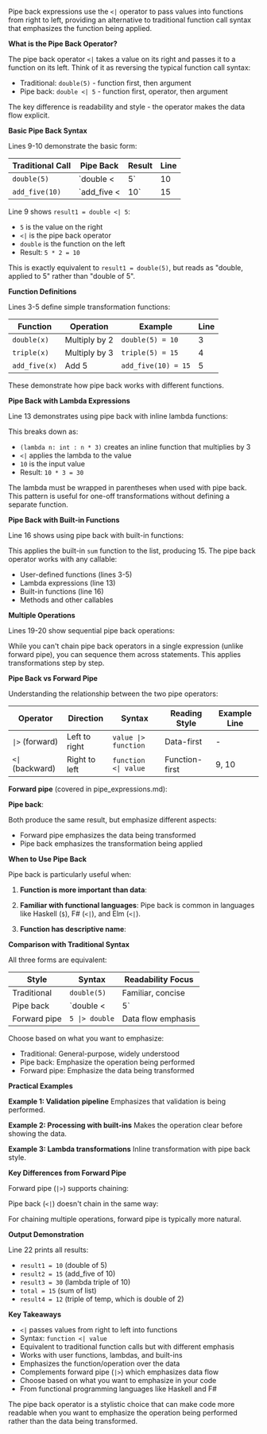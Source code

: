 Pipe back expressions use the `<|` operator to pass values into functions from right to left, providing an alternative to traditional function call syntax that emphasizes the function being applied.

**What is the Pipe Back Operator?**

The pipe back operator `<|` takes a value on its right and passes it to a function on its left. Think of it as reversing the typical function call syntax:

- Traditional: `double(5)` - function first, then argument
- Pipe back: `double <| 5` - function first, operator, then argument

The key difference is readability and style - the operator makes the data flow explicit.

**Basic Pipe Back Syntax**

Lines 9-10 demonstrate the basic form:

| Traditional Call | Pipe Back | Result | Line |
|------------------|-----------|--------|------|
| `double(5)` | `double <| 5` | 10 | 9 |
| `add_five(10)` | `add_five <| 10` | 15 | 10 |

Line 9 shows `result1 = double <| 5`:
- `5` is the value on the right
- `<|` is the pipe back operator
- `double` is the function on the left
- Result: `5 * 2 = 10`

This is exactly equivalent to `result1 = double(5)`, but reads as "double, applied to 5" rather than "double of 5".

**Function Definitions**

Lines 3-5 define simple transformation functions:

| Function | Operation | Example | Line |
|----------|-----------|---------|------|
| `double(x)` | Multiply by 2 | `double(5) = 10` | 3 |
| `triple(x)` | Multiply by 3 | `triple(5) = 15` | 4 |
| `add_five(x)` | Add 5 | `add_five(10) = 15` | 5 |

These demonstrate how pipe back works with different functions.

**Pipe Back with Lambda Expressions**

Line 13 demonstrates using pipe back with inline lambda functions:


This breaks down as:
- `(lambda n: int : n * 3)` creates an inline function that multiplies by 3
- `<|` applies the lambda to the value
- `10` is the input value
- Result: `10 * 3 = 30`

The lambda must be wrapped in parentheses when used with pipe back. This pattern is useful for one-off transformations without defining a separate function.

**Pipe Back with Built-in Functions**

Line 16 shows using pipe back with built-in functions:


This applies the built-in `sum` function to the list, producing 15. The pipe back operator works with any callable:
- User-defined functions (lines 3-5)
- Lambda expressions (line 13)
- Built-in functions (line 16)
- Methods and other callables

**Multiple Operations**

Lines 19-20 show sequential pipe back operations:


While you can't chain pipe back operators in a single expression (unlike forward pipe), you can sequence them across statements. This applies transformations step by step.

**Pipe Back vs Forward Pipe**

Understanding the relationship between the two pipe operators:

| Operator | Direction | Syntax | Reading Style | Example Line |
|----------|-----------|--------|---------------|--------------|
| `\|>` (forward) | Left to right | `value \|> function` | Data-first | - |
| `<\|` (backward) | Right to left | `function <\| value` | Function-first | 9, 10 |

**Forward pipe** (covered in pipe_expressions.md):

**Pipe back**:

Both produce the same result, but emphasize different aspects:
- Forward pipe emphasizes the data being transformed
- Pipe back emphasizes the transformation being applied

**When to Use Pipe Back**

Pipe back is particularly useful when:

1. **Function is more important than data**:

2. **Familiar with functional languages**:
Pipe back is common in languages like Haskell (`$`), F# (`<|`), and Elm (`<|`).

3. **Function has descriptive name**:

**Comparison with Traditional Syntax**

All three forms are equivalent:

| Style | Syntax | Readability Focus |
|-------|--------|-------------------|
| Traditional | `double(5)` | Familiar, concise |
| Pipe back | `double <| 5` | Function emphasis |
| Forward pipe | `5 \|> double` | Data flow emphasis |

Choose based on what you want to emphasize:
- Traditional: General-purpose, widely understood
- Pipe back: Emphasize the operation being performed
- Forward pipe: Emphasize the data being transformed

**Practical Examples**

**Example 1: Validation pipeline**
Emphasizes that validation is being performed.

**Example 2: Processing with built-ins**
Makes the operation clear before showing the data.

**Example 3: Lambda transformations**
Inline transformation with pipe back style.

**Key Differences from Forward Pipe**

Forward pipe (`|>`) supports chaining:

Pipe back (`<|`) doesn't chain in the same way:

For chaining multiple operations, forward pipe is typically more natural.

**Output Demonstration**

Line 22 prints all results:
- `result1 = 10` (double of 5)
- `result2 = 15` (add_five of 10)
- `result3 = 30` (lambda triple of 10)
- `total = 15` (sum of list)
- `result4 = 12` (triple of temp, which is double of 2)

**Key Takeaways**

- `<|` passes values from right to left into functions
- Syntax: `function <| value`
- Equivalent to traditional function calls but with different emphasis
- Works with user functions, lambdas, and built-ins
- Emphasizes the function/operation over the data
- Complements forward pipe (`|>`) which emphasizes data flow
- Choose based on what you want to emphasize in your code
- From functional programming languages like Haskell and F#

The pipe back operator is a stylistic choice that can make code more readable when you want to emphasize the operation being performed rather than the data being transformed.
